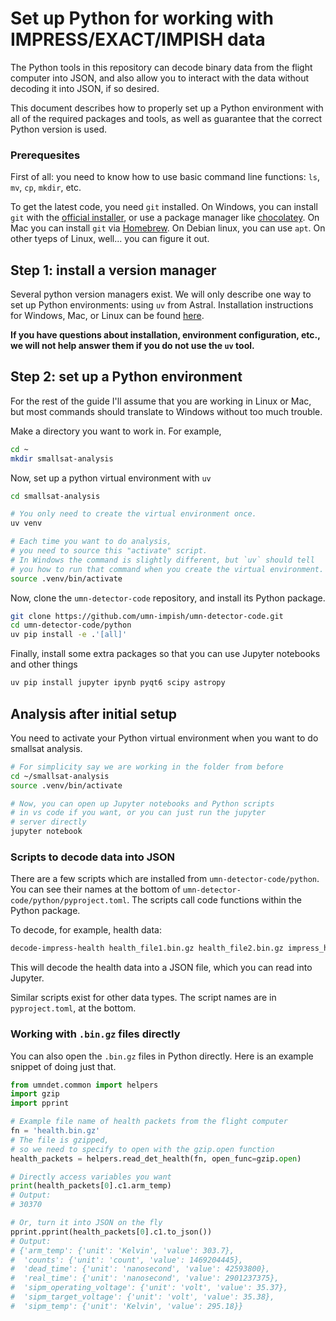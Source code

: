 # Set up Python for working with IMPRESS/EXACT/IMPISH data

The Python tools in this repository can decode binary data from the flight computer into JSON,
    and also allow you to interact with the data without decoding it into JSON,
    if so desired.

This document describes how to properly set up a Python environment with all of the required
    packages and tools, as well as guarantee that the correct Python version is used.

### Prerequesites
First of all: you need to know how to use basic command line functions: `ls`, `mv`, `cp`, `mkdir`, etc.

To get the latest code, you need `git` installed.
On Windows,
    you can install `git` with the [official installer](https://git-scm.com/downloads/win),
    or use a package manager like [chocolatey](https://chocolatey.org/).
On Mac you can install `git` via [Homebrew](https://brew.sh/).
On Debian linux,
    you can use `apt`.
On other tyeps of Linux, well... you can figure it out.

## Step 1: install a version manager
Several python version managers exist.
We will only describe one way to set up Python environments: using `uv` from Astral.
Installation instructions for Windows, Mac, or Linux
    can be found [here](https://docs.astral.sh/uv/getting-started/installation/).

**If you have questions about installation, environment configuration, etc.,
    we will not help answer them if you do not use the `uv` tool.**

## Step 2: set up a Python environment
For the rest of the guide I'll assume that you are working in
    Linux or Mac,
    but most commands should translate to Windows without too
    much trouble.

Make a directory you want to work in.
For example,
```bash
cd ~
mkdir smallsat-analysis
```

Now, set up a python virtual environment with `uv`
```bash
cd smallsat-analysis

# You only need to create the virtual environment once.
uv venv

# Each time you want to do analysis, 
# you need to source this "activate" script.
# In Windows the command is slightly different, but `uv` should tell
# you how to run that command when you create the virtual environment.
source .venv/bin/activate
```

Now,
    clone the `umn-detector-code` repository,
    and install its Python package.
```bash
git clone https://github.com/umn-impish/umn-detector-code.git
cd umn-detector-code/python
uv pip install -e .'[all]'
```

Finally,
    install some extra packages so that you can
    use Jupyter notebooks and other things
```bash
uv pip install jupyter ipynb pyqt6 scipy astropy
```

## Analysis after initial setup
You need to activate your Python virtual environment when
you want to do smallsat analysis.
```bash
# For simplicity say we are working in the folder from before
cd ~/smallsat-analysis
source .venv/bin/activate

# Now, you can open up Jupyter notebooks and Python scripts
# in vs code if you want, or you can just run the jupyter
# server directly
jupyter notebook
```

### Scripts to decode data into JSON
There are a few scripts which are installed from
    `umn-detector-code/python`.
You can see their names at the bottom of
    `umn-detector-code/python/pyproject.toml`.
The scripts call code functions within the Python package.

To decode, for example, health data:
```bash
decode-impress-health health_file1.bin.gz health_file2.bin.gz impress_health.json
```

This will decode the health data into a JSON file,
    which you can read into Jupyter.

Similar scripts exist for other data types.
The script names are in `pyproject.toml`,
    at the bottom.

### Working with `.bin.gz` files directly
You can also open the `.bin.gz` files in Python directly.
Here is an example snippet of doing just that.
```py
from umndet.common import helpers
import gzip
import pprint

# Example file name of health packets from the flight computer
fn = 'health.bin.gz'
# The file is gzipped,
# so we need to specify to open with the gzip.open function
health_packets = helpers.read_det_health(fn, open_func=gzip.open)

# Directly access variables you want
print(health_packets[0].c1.arm_temp)
# Output:
# 30370

# Or, turn it into JSON on the fly
pprint.pprint(health_packets[0].c1.to_json())
# Output:
# {'arm_temp': {'unit': 'Kelvin', 'value': 303.7},
#  'counts': {'unit': 'count', 'value': 1469204445},
#  'dead_time': {'unit': 'nanosecond', 'value': 42593800},
#  'real_time': {'unit': 'nanosecond', 'value': 2901237375},
#  'sipm_operating_voltage': {'unit': 'volt', 'value': 35.37},
#  'sipm_target_voltage': {'unit': 'volt', 'value': 35.38},
#  'sipm_temp': {'unit': 'Kelvin', 'value': 295.18}}
```